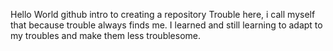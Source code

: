 Hello World
github intro to creating a repository 
Trouble here, i call myself that because trouble always finds me.
I learned and still learning to adapt to my troubles and make them less troublesome.
